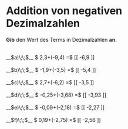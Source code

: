 <!--
version:  0.0.1

language: de

@style
main > *:not(:last-child) {
  margin-bottom: 3rem;
}

input {
    text-align: center;
}

.flex-container {
    display: flex;
    flex-wrap: wrap;
    align-items: stretch;
    gap: 20px;
}

.flex-child {
    flex: 1;
    min-width: 350px;
    margin-right: 20px;
}

@media (max-width: 400px) {
    .flex-child {
        flex: 100%;
        margin-right: 0;
    }
}
@end

formula: \carry   \textcolor{red}{\scriptsize #1}
formula: \digit   \rlap{\carry{#1}}\phantom{#2}#2
formula: \permil  \text{‰}

import: https://raw.githubusercontent.com/LiaTemplates/Tikz-Jax/main/README.md

script: https://cdn.jsdelivr.net/gh/LiaTemplates/Tikz-Jax@main/dist/index.js


tags: Addition, Negative Zahlen, Dezimalzahlen, leicht, niedrig, Angeben

comment: Addiere negative Dezimalzahlen im Kopf.

author: Martin Lommatzsch

-->




# Addition von negativen Dezimalzahlen

**Gib** den Wert des Terms in Dezimalzahlen **an**.

<section class="flex-container">

<div class="flex-child">
<br>
__$a)\;\;$__ $ 2,3+(-9,4) =$ [[  -6,9  ]]
<br>
</div> 
<div class="flex-child">
<br>
__$b)\;\;$__ $ -1,9+(-3,5) =$ [[  -5,4  ]]
<br>
</div> 
<div class="flex-child">
<br>
__$c)\;\;$__ $ 2,7+(-6,2) =$ [[  -3,5  ]]
<br>
</div> 
<div class="flex-child">
<br>
__$d)\;\;$__ $ -0,25+(-3,68) =$ [[  -3,93  ]]
<br>
</div> 
<div class="flex-child">
<br>
__$e)\;\;$__ $ -0,09+(-2,18) =$ [[  -2,27  ]]
<br>
</div> 
<div class="flex-child">
<br>
__$f)\;\;$__ $ 0,19+(-2,75) =$ [[  -2,56  ]]
<br>
</div> 
</section>
<br>
<br>
<br>
<br>

